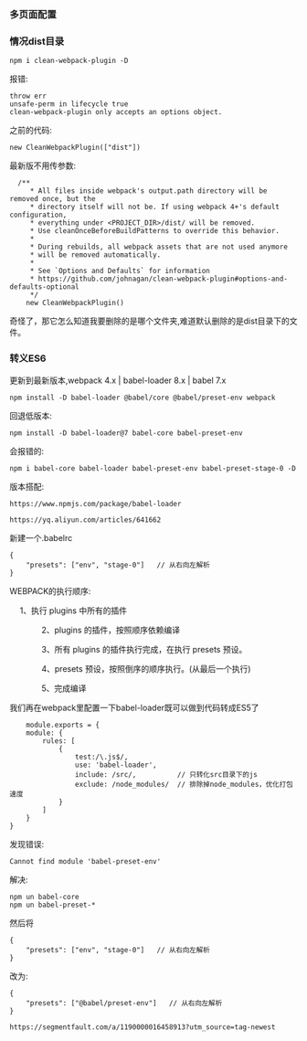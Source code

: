 ### 多页面配置


### 情况dist目录


	npm i clean-webpack-plugin -D



报错:

	throw err
	unsafe-perm in lifecycle true
	clean-webpack-plugin only accepts an options object.


之前的代码:

	new CleanWebpackPlugin(["dist"])


最新版不用传参数:

	  /**
         * All files inside webpack's output.path directory will be removed once, but the
         * directory itself will not be. If using webpack 4+'s default configuration,
         * everything under <PROJECT_DIR>/dist/ will be removed.
         * Use cleanOnceBeforeBuildPatterns to override this behavior.
         *
         * During rebuilds, all webpack assets that are not used anymore
         * will be removed automatically.
         *
         * See `Options and Defaults` for information
         * https://github.com/johnagan/clean-webpack-plugin#options-and-defaults-optional
         */
        new CleanWebpackPlugin()


奇怪了，那它怎么知道我要删除的是哪个文件夹,难道默认删除的是dist目录下的文件。




### 转义ES6



更新到最新版本,webpack 4.x | babel-loader 8.x | babel 7.x

	npm install -D babel-loader @babel/core @babel/preset-env webpack


回退低版本:

	npm install -D babel-loader@7 babel-core babel-preset-env

会报错的:

	npm i babel-core babel-loader babel-preset-env babel-preset-stage-0 -D



版本搭配:

	https://www.npmjs.com/package/babel-loader

	https://yq.aliyun.com/articles/641662

新建一个.babelrc

	{
	    "presets": ["env", "stage-0"]   // 从右向左解析
	}


WEBPACK的执行顺序:

　	   1、执行 plugins 中所有的插件

　　　　2、plugins 的插件，按照顺序依赖编译

　　　　3、所有 plugins 的插件执行完成，在执行 presets 预设。

　　　　4、presets 预设，按照倒序的顺序执行。(从最后一个执行)

　　　　5、完成编译



我们再在webpack里配置一下babel-loader既可以做到代码转成ES5了

	
		module.exports = {
	    module: {
	        rules: [
	            {
	                test:/\.js$/,
	                use: 'babel-loader',
	                include: /src/,          // 只转化src目录下的js
	                exclude: /node_modules/  // 排除掉node_modules，优化打包速度
	            }
	        ]
	    }
	}


发现错误:

	Cannot find module 'babel-preset-env'

解决:

	npm un babel-core
	npm un babel-preset-*

然后将

	{
	    "presets": ["env", "stage-0"]   // 从右向左解析
	}

改为:

	{
		"presets": ["@babel/preset-env"]   // 从右向左解析
	}

	https://segmentfault.com/a/1190000016458913?utm_source=tag-newest